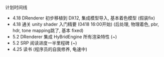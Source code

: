 计划时间线

* 4.18 DRenderer 初步移植到 DX12, 集成模型导入, 基本着色模型 (假装fix)
* 4.18 通关 unity shader 入门精要 (0418 16:00开始) (后处理, 物理着色, pbr, hdr, tone mapping跳了, 基本 fixed)
* 5.2 DRenderer 集成 HyBridEngine 所有渲染特性 (~)
* 5.2 SRP 阅读进度一半里程碑 (~)
* 4.25 读书 (程序员的自我修养, 龟速中)

